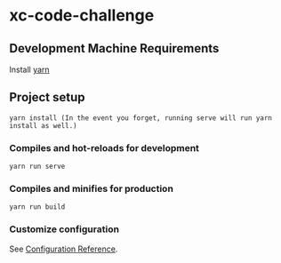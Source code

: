 # xc-code-challenge

## Development Machine Requirements
Install [yarn](https://yarnpkg.com/lang/en/docs/install/)

## Project setup
```
yarn install (In the event you forget, running serve will run yarn install as well.)
```

### Compiles and hot-reloads for development
```
yarn run serve
```

### Compiles and minifies for production
```
yarn run build
```

### Customize configuration
See [Configuration Reference](https://cli.vuejs.org/config/).
